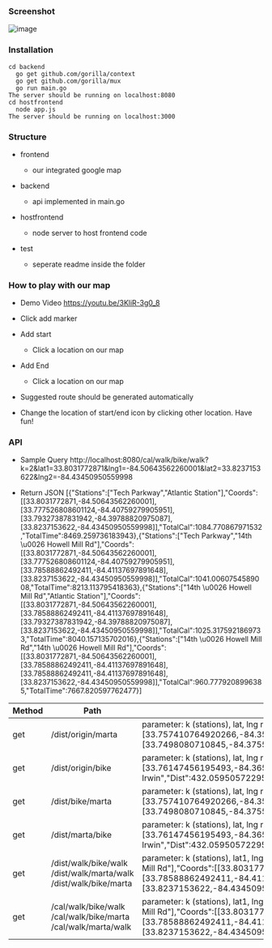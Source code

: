 ### Screenshot

![image](https://user-images.githubusercontent.com/29709822/56450353-7cb01400-62f3-11e9-9d2d-db03967ae3dd.png)

### Installation
```
cd backend
  go get github.com/gorilla/context
  go get github.com/gorilla/mux
  go run main.go
The server should be running on localhost:8080
cd hostfrontend
  node app.js
The server should be running on localhost:3000
```

### Structure

- frontend
  - our integrated google map

- backend
  - api implemented in main.go
  
- hostfrontend
  - node server to host frontend code

- test
  - seperate readme inside the folder

### How to play with our map
- Demo Video https://youtu.be/3KliR-3g0_8

- Click add marker
- Add start
  - Click a location on our map
- Add End
  - Click a location on our map

- Suggested route should be generated automatically
- Change the location of start/end icon by clicking other location. Have fun!


### API
- Sample Query
http://localhost:8080/cal/walk/bike/walk?k=2&lat1=33.8031772871&lng1=-84.50643562260001&lat2=33.8237153622&lng2=-84.43450950559998

- Return JSON
[{"Stations":["Tech Parkway","Atlantic Station"],"Coords":[[33.8031772871,-84.50643562260001],[33.777526808601124,-84.40759279905951],[33.79327387831942,-84.39788820975087],[33.8237153622,-84.43450950559998]],"TotalCal":1084.770867971532,"TotalTime":8469.259736183943},{"Stations":["Tech Parkway","14th \u0026 Howell Mill Rd"],"Coords":[[33.8031772871,-84.50643562260001],[33.777526808601124,-84.40759279905951],[33.78588862492411,-84.41137697891648],[33.8237153622,-84.43450950559998]],"TotalCal":1041.0060754589008,"TotalTime":8213.113795418363},{"Stations":["14th \u0026 Howell Mill Rd","Atlantic Station"],"Coords":[[33.8031772871,-84.50643562260001],[33.78588862492411,-84.41137697891648],[33.79327387831942,-84.39788820975087],[33.8237153622,-84.43450950559998]],"TotalCal":1025.3175921869733,"TotalTime":8040.157135702016},{"Stations":["14th \u0026 Howell Mill Rd","14th \u0026 Howell Mill Rd"],"Coords":[[33.8031772871,-84.50643562260001],[33.78588862492411,-84.41137697891648],[33.78588862492411,-84.41137697891648],[33.8237153622,-84.43450950559998]],"TotalCal":960.7779208996385,"TotalTime":7667.820597762477}]

| Method | Path | Description |
|------- | --------- | ------ |
| get | /dist/origin/marta | parameter: k (stations), lat, lng return [{"Name":"Inman Park-Reynoldstown","Dist":1282.4069476253053,"Coord":[33.757410764920266,-84.35275687836776]},{"Name":"King Memorial","Dist":1585.314178280163,"Coord":[33.7498080710845,-84.37554588614684]}]|
| get | /dist/origin/bike | parameter: k (stations), lat, lng return [{"Name":"Highland Ave - Freedom Trail Park","Dist":0,"Coord":[33.76147456195493,-84.36572268184585]},{"Name":"Eastside BeltLine \u0026 Irwin","Dist":432.05950572295995,"Coord":[33.75769038253729,-84.36468508386245]}]|
| get | /dist/bike/marta | parameter: k (stations), lat, lng return [{"Name":"Inman Park-Reynoldstown","Dist":1282.4069476253053,"Coord":[33.757410764920266,-84.35275687836776]},{"Name":"King Memorial","Dist":1585.314178280163,"Coord":[33.7498080710845,-84.37554588614684]}]]|
| get | /dist/marta/bike | parameter: k (stations), lat, lng return [{"Name":"Highland Ave - Freedom Trail Park","Dist":0,"Coord":[33.76147456195493,-84.36572268184585]},{"Name":"Eastside BeltLine \u0026 Irwin","Dist":432.05950572295995,"Coord":[33.75769038253729,-84.36468508386245]}]|
| get | /dist/walk/bike/walk /dist/walk/marta/walk /dist/walk/bike/marta | parameter: k (stations), lat1, lng1, lat2, lng2 return [{"Stations":["14th \u0026 Howell Mill Rd","14th \u0026 Howell Mill Rd"],"Coords":[[33.8031772871,-84.50643562260001],[33.78588862492411,-84.41137697891648],[33.78588862492411,-84.41137697891648],[33.8237153622,-84.43450950559998]],"TotalDist":13725.398869994833,"TotalTime":7667.820597762477}]|
| get | /cal/walk/bike/walk /cal/walk/bike/marta /cal/walk/marta/walk | parameter: k (stations), lat1, lng1, lat2, lng2 return [{"Stations":["14th \u0026 Howell Mill Rd","14th \u0026 Howell Mill Rd"],"Coords":[[33.8031772871,-84.50643562260001],[33.78588862492411,-84.41137697891648],[33.78588862492411,-84.41137697891648],[33.8237153622,-84.43450950559998]],"TotalCal":960.7779208996385,"TotalTime":7667.820597762477}]|

